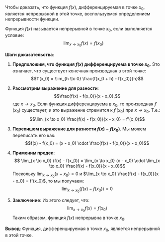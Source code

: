 Чтобы доказать, что функция $f(x)$, дифференцируемая в точке $x_0$, является непрерывной в этой точке, воспользуемся определением непрерывности функции.

Функция $f(x)$ называется непрерывной в точке $x_0$, если выполняется условие: $$\lim_{x \to x_0} f(x) = f(x_0)$$

**Шаги доказательства**:

1. **Предположим, что функция $f(x)$ дифференцируема в точке $x_0$**. Это означает, что существует конечная производная в этой точке: $$f'(x_0) = \lim_{h \to 0} \frac{f(x_0 + h) - f(x_0)}{h}$$
2. **Рассмотрим выражение для разности**: $$\frac{f(x) - f(x_0)}{x - x_0},$$где $x \to x_0$. Если функция дифференцируема в $x_0$, то производная $f'(x_0)$ существует, и это выражение стремится к $f'(x_0)$ при $x \to x_0$. Т.е.: $$\lim_{x \to x_0} \frac{f(x) - f(x_0)}{x - x_0} = f'(x_0)$$

3. **Перепишем выражение для разности $f(x) - f(x_0)$**. Мы можем переписать его как: $$f(x) - f(x_0) = (x - x_0) \cdot \frac{f(x) - f(x_0)}{x - x_0}$$
4. **Применим предел**: $$ \lim_{x \to x_0} (f(x) - f(x_0)) = \lim_{x \to x_0} (x - x_0) \cdot \lim_{x \to x_0} \frac{f(x) - f(x_0)}{x - x_0}$$Поскольку $\lim_{x \to x_0} (x - x_0) = 0$ и $\lim_{x \to x_0} \frac{f(x) - f(x_0)}{x - x_0} = f'(x_0)$, то мы получаем: $$\lim_{x \to x_0} (f(x) - f(x_0)) = 0$$

5. **Заключение**:
   Из этого следует, что: $$\lim_{x \to x_0} f(x) = f(x_0)$$Таким образом, функция $f(x)$ непрерывна в точке $x_0$.


**Вывод**: Функция, дифференцируемая в точке $x_0$, является непрерывной в этой точке.